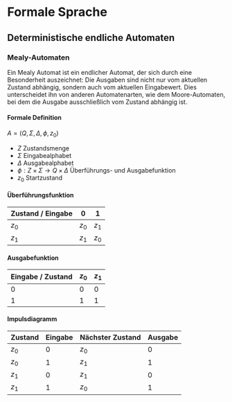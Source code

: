 # Formale Sprache

## Deterministische endliche Automaten

### Mealy-Automaten

Ein Mealy Automat ist ein endlicher Automat, der sich durch eine Besonderheit auszeichnet: Die Ausgaben sind nicht nur vom aktuellen Zustand abhängig, sondern auch vom aktuellen Eingabewert. Dies unterscheidet ihn von anderen Automatenarten, wie dem Moore-Automaten, bei dem die Ausgabe ausschließlich vom Zustand abhängig ist.

#### Formale Definition

$A=(Q,\Sigma,\Delta,\phi,z_0)$

- $Z$ Zustandsmenge
- $\Sigma$ Eingabealphabet
- $\Delta$ Ausgabealphabet
- $\phi: Z \times \Sigma \rightarrow Q \times \Delta$ Überführungs- und Ausgabefunktion
- $z_0$ Startzustand

#### Überführungsfunktion

Zustand / Eingabe | $0$ | $1$
--------|---------|------------------
$z_0$  |   $z_0$   |      $z_1$
$z_1$   |   $z_1$  |      $z_0$

#### Ausgabefunktion

Eingabe / Zustand | $z_0$ | $z_1$
--------|---------|------------------
$0$ |   $0$   |      $0$
$1$   |   $1$  |      $1$

#### Impulsdiagramm

Zustand | Eingabe | Nächster Zustand | Ausgabe
--------|---------|------------------|--------
$z_0$  |   $0$   |      $z_0$      |   $0$
$z_0$   |   $1$   |      $z_1$       |   $1$
$z_1$   |   $0$   |      $z_1$       |   $0$
$z_1$   |   $1$   |      $z_0$      |   $1$


